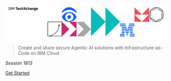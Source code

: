 <img src="../header.jpg">

> Create and share secure Agentic AI solutions with Infrastructure-as-Code on IBM Cloud

_Session 1813_

[Get Started](#main)
